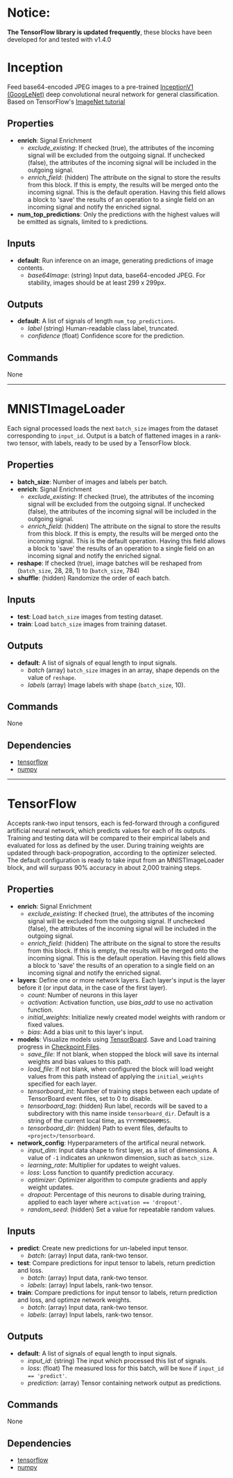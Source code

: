 Notice:
==========
**The TensorFlow library is updated frequently**, these blocks have been developed for and tested with v1.4.0

Inception
=========
Feed base64-encoded JPEG images to a pre-trained [InceptionV1 (GoogLeNet)](https://arxiv.org/abs/1409.4842) deep convolutional neural network for general classification. Based on TensorFlow's [ImageNet tutorial](https://github.com/tensorflow/models/tree/master/tutorials/image/imagenet)

Properties
----------
- **enrich**: Signal Enrichment
  - *exclude_existing*: If checked (true), the attributes of the incoming signal will be excluded from the outgoing signal. If unchecked (false), the attributes of the incoming signal will be included in the outgoing signal.
  - *enrich_field*: (hidden) The attribute on the signal to store the results from this block. If this is empty, the results will be merged onto the incoming signal. This is the default operation. Having this field allows a block to 'save' the results of an operation to a single field on an incoming signal and notify the enriched signal.
- **num_top_predictions**: Only the predictions with the highest values will be emitted as signals, limited to `k` predictions.

Inputs
------
- **default**: Run inference on an image, generating predictions of image contents. 
  - *base64Image*: (string) Input data, base64-encoded JPEG. For stability, images should be at least 299 x 299px.

Outputs
-------
- **default**: A list of signals of length `num_top_predictions`.
  - *label* (string) Human-readable class label, truncated.
  - *confidence* (float) Confidence score for the prediction.

Commands
--------
None

***

MNISTImageLoader
================
Each signal processed loads the next `batch_size` images from the dataset corresponding to `input_id`. Output is a batch of flattened images in a rank-two tensor, with labels, ready to be used by a TensorFlow block.

Properties
----------
- **batch_size**: Number of images and labels per batch.
- **enrich**: Signal Enrichment
  - *exclude_existing*: If checked (true), the attributes of the incoming signal will be excluded from the outgoing signal. If unchecked (false), the attributes of the incoming signal will be included in the outgoing signal.
  - *enrich_field*: (hidden) The attribute on the signal to store the results from this block. If this is empty, the results will be merged onto the incoming signal. This is the default operation. Having this field allows a block to 'save' the results of an operation to a single field on an incoming signal and notify the enriched signal.
- **reshape**: If checked (true), image batches will be reshaped from (`batch_size`, 28, 28, 1) to (`batch_size`, 784)
- **shuffle**: (hidden) Randomize the order of each batch.

Inputs
------
- **test**: Load `batch_size` images from testing dataset.
- **train**: Load `batch_size` images from training dataset.

Outputs
-------
- **default**: A list of signals of equal length to input signals.
  - *batch* (array) `batch_size` images in an array, shape depends on the value of `reshape`.
  - *labels* (array) Image labels with shape (`batch_size`, 10).

Commands
--------
None

Dependencies
------------
* [tensorflow](https://github.com/tensorflow/tensorflow)
* [numpy](https://github.com/numpy/numpy)

***

TensorFlow
==========
Accepts rank-two input tensors, each is fed-forward through a configured artificial neural network, which predicts values for each of its outputs. Training and testing data will be compared to their empirical labels and evaluated for loss as defined by the user. During training weights are updated through back-propogration, according to the optimizer selected. The default configuration is ready to take input from an MNISTImageLoader block, and will surpass 90% accuracy in about 2,000 training steps.

Properties
----------
- **enrich**: Signal Enrichment
  - *exclude_existing*: If checked (true), the attributes of the incoming signal will be excluded from the outgoing signal. If unchecked (false), the attributes of the incoming signal will be included in the outgoing signal.
  - *enrich_field*: (hidden) The attribute on the signal to store the results from this block. If this is empty, the results will be merged onto the incoming signal. This is the default operation. Having this field allows a block to 'save' the results of an operation to a single field on an incoming signal and notify the enriched signal.
- **layers**: Define one or more network layers. Each layer's input is the layer before it (or input data, in the case of the first layer).
  - *count*: Number of neurons in this layer
  - *activation*: Activation function, use *bias_add* to use no activation function.
  - *initial_weights*: Initialize newly created model weights with random or fixed values.
  - *bias*: Add a bias unit to this layer's input.
- **models**: Visualize models using [TensorBoard](https://www.tensorflow.org/get_started/summaries_and_tensorboard#launching_tensorboard). Save and Load training progress in [Checkpoint Files](https://www.tensorflow.org/versions/master/get_started/checkpoints).
  - *save_file*: If not blank, when stopped the block will save its internal weights and bias values to this path.
  - *load_file*: If not blank, when configured the block will load weight values from this path instead of applying the `initial_weights` specified for each layer.
  - *tensorboard_int*: Number of training steps between each update of TensorBoard event files, set to 0 to disable.
  - *tensorboard_tag*: (hidden) Run label, records will be saved to a subdirectory with this name inside `tensorboard_dir`. Default is a string of the current local time, as `YYYYMMDDHHMMSS`.
  - *tensorboard_dir*: (hidden) Path to event files, defaults to `<project>/tensorboard`.
- **network_config**: Hyperparameters of the artifical neural network.
  - *input_dim*: Input data shape to first layer, as a list of dimensions. A value of `-1` indicates an unknwon dimension, such as `batch_size`.
  - *learning_rate*: Multiplier for updates to weight values.
  - *loss*: Loss function to quantify prediction accuracy.
  - *optimizer*: Optimizer algorithm to compute gradients and apply weight updates.
  - *dropout*: Percentage of this neurons to disable during training, applied to each layer where `activation == 'dropout'`.
  - *random_seed*: (hidden) Set a value for repeatable random values.

Inputs
------
- **predict**: Create new predictions for un-labeled input tensor.
  - *batch*: (array) Input data, rank-two tensor.
- **test**: Compare predictions for input tensor to labels, return prediction and loss.
  - *batch*: (array) Input data, rank-two tensor.
  - *labels*: (array) Input labels, rank-two tensor.
- **train**: Compare predictions for input tensor to labels, return prediction and loss, and optimze network weights.
  - *batch*: (array) Input data, rank-two tensor.
  - *labels*: (array) Input labels, rank-two tensor.

Outputs
-------
- **default**: A list of signals of equal length to input signals.
  - *input_id*: (string) The input which processed this list of signals.
  - *loss*: (float) The measured loss for this batch, will be `None` if `input_id == 'predict'`.
  - *prediction*: (array) Tensor containing network output as predictions.

Commands
--------
None

Dependencies
------------
* [tensorflow](https://github.com/tensorflow/tensorflow)
* [numpy](https://github.com/numpy/numpy)

